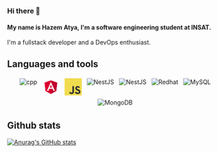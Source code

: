 ### Hi there 👋
#### My name is Hazem Atya, I'm a software engineering student at INSAT.
I'm a fullstack developer and a DevOps enthusiast.
## Languages and tools
<p align="center">





<img src="https://upload.wikimedia.org/wikipedia/commons/thumb/1/18/ISO_C%2B%2B_Logo.svg/1822px-ISO_C%2B%2B_Logo.svg.png" alt="cpp" height="40" style="vertical-align:top; margin:4px">

  <img src="https://raw.githubusercontent.com/github/explore/80688e429a7d4ef2fca1e82350fe8e3517d3494d/topics/angular/angular.png" alt="Unreal Engine" height="40" style="vertical-align:top; margin:4px">
  <img src="https://raw.githubusercontent.com/github/explore/80688e429a7d4ef2fca1e82350fe8e3517d3494d/topics/javascript/javascript.png" alt="cpp" height="40" style="vertical-align:top; margin:4px">
  <img src="https://icon-icons.com/icons2/2107/PNG/64/file_type_nestjs_icon_130355.png" alt="NestJS" height="40" style="vertical-align:top; margin:4px">

<img src="https://user-images.githubusercontent.com/53778545/184982471-a7a789f8-7381-4df6-a31b-4043b1df8f49.png" alt="NestJS" height="40" style="vertical-align:top; margin:4px">

  <img src="https://upload.wikimedia.org/wikipedia/commons/thumb/d/d8/Red_Hat_logo.svg/1200px-Red_Hat_logo.svg.png" alt="Redhat" height="40" style="vertical-align:top; margin:4px">

<img src="https://logojinni.com/image/logos/mysql-501.svg" alt="MySQL" height="40" style="vertical-align:top; margin:4px">
  <img src="https://upload.wikimedia.org/wikipedia/commons/thumb/9/93/MongoDB_Logo.svg/2560px-MongoDB_Logo.svg.png" alt="MongoDB" height="40" style="vertical-align:top; margin:4px">

</p> 

## Github stats


[![Anurag's GitHub stats](https://github-readme-stats.vercel.app/api?username=hazem-atya&count_private=true&theme=tokyonight)](https://github.com/anuraghazra/github-readme-stats)
